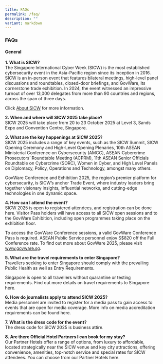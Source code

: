 ```yaml
---
title: FAQs
permalink: /faq/
description: ""
variant: markdown
---
```

### **FAQs**

#### **General**

**1.	What is SICW?**
<br>The Singapore International Cyber Week (SICW) is the most established cybersecurity event in the Asia-Pacific region since its inception in 2016. SICW is an in-person event that features bilateral meetings, high-level panel discussions and roundtables, closed-door briefings, and GovWare, its cornerstone trade exhibition. In 2024, the event witnessed an impressive turnout of over 13,000 delegates from more than 90 countries and regions, across the span of three days.

Click [About SICW](/about-sicw/) for more information.

**2.	When and where will SICW 2025 take place?**
<br>SICW 2025 will take place from 20 to 23 October 2025 at Level 3, Sands Expo and Convention Centre, Singapore.

**3.	What are the key happenings at SICW 2025?** 
<br>SICW 2025 includes a range of key events, such as the SICW Summit, SICW Opening Ceremony and High-Level Opening Plenaries, 10th ASEAN Ministerial Conference on Cybersecurity (AMCC), ASEAN Cybercrime Prosecutors’ Roundtable Meeting (ACPRM), 11th ASEAN Senior Officials Roundtable on Cybercrime (SORC), Women in Cyber, and High Level Panels on Diplomacy, Policy, Operations and Technology, amongst many others. 

GovWare Conference and Exhibition 2025, the region’s premier platform for cybersecurity, is SICW’s anchor Trade Event, where industry leaders bring together visionary insights, influential networks, and cutting-edge technologies in one dynamic space.

**4.	How can I attend the event?**
<br>SICW 2025 is open to registered attendees, and registration can be done here<a href="https://www.sicw.gov.sg/register/" target="_blank"></a>. Visitor Pass holders will have access to all SICW open sessions and to the GovWare Exhibition, including open programmes taking place on the exhibition floor. 

To access the GovWare Conference sessions, a valid GovWare Conference Pass is required. ASEAN Public Service personnel enjoy S$820 off the Full Conference rate. To find out more about GovWare 2025, please visit www.govware.sg<a href="https://www.govware.sg/" target="_blank"></a>.

**5.	What are the travel requirements to enter Singapore?**
<br>Travellers seeking to enter Singapore should comply with the prevailing Public Health as well as Entry Requirements.

Singapore is open to all travellers without quarantine or testing requirements. Find out more details on travel requirements to Singapore here<a href="https://www.ica.gov.sg/enter-transit-depart/entering-singapore" target="_blank"></a>.

**6. How do journalists apply to attend SICW 2025?**
<br>Media personnel are invited to register for a media pass to gain access to events that are open for media coverage. More info on media accreditation requirements can be found here.

**7. What is the dress code for the event?**
<br>The dress code for SICW 2025 is business attire.

**8. Are there Official Hotel Partners I can book for my stay?**
<br>Our Partner Hotels offer a range of options, from luxury to affordable, located strategically near the SICW venue and key city attractions, offering convenience, amenities, top-notch service and special rates for SICW attendees. You can choose from our Partner Hotels here<a href="https://www.sicw.gov.sg/book-your-hotel/" target="_blank"></a>. 